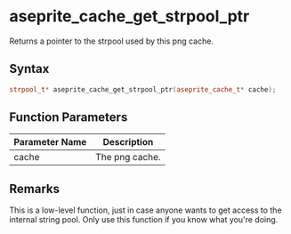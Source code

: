 
# aseprite_cache_get_strpool_ptr

Returns a pointer to the strpool used by this png cache.

## Syntax

```cpp
strpool_t* aseprite_cache_get_strpool_ptr(aseprite_cache_t* cache);
```

## Function Parameters

Parameter Name | Description
--- | ---
cache | The png cache.

## Remarks

This is a low-level function, just in case anyone wants to get access to the internal string pool. Only use this function if you know what you're doing.
